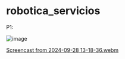 # robotica_servicios


P1:


![image](https://github.com/user-attachments/assets/973843da-028e-4cd1-8df4-f35962201f12)



[Screencast from 2024-09-28 13-18-36.webm](https://github.com/user-attachments/assets/b67f48ed-97cc-4b55-9527-ac925d1b35a4)
